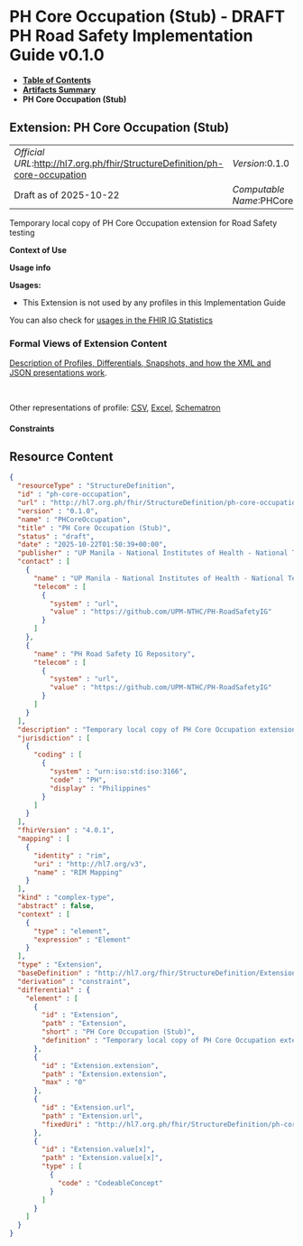 # PH Core Occupation (Stub) - DRAFT PH Road Safety Implementation Guide v0.1.0

* [**Table of Contents**](toc.md)
* [**Artifacts Summary**](artifacts.md)
* **PH Core Occupation (Stub)**

## Extension: PH Core Occupation (Stub) 

| | |
| :--- | :--- |
| *Official URL*:http://hl7.org.ph/fhir/StructureDefinition/ph-core-occupation | *Version*:0.1.0 |
| Draft as of 2025-10-22 | *Computable Name*:PHCoreOccupation |

Temporary local copy of PH Core Occupation extension for Road Safety testing

**Context of Use**

**Usage info**

**Usages:**

* This Extension is not used by any profiles in this Implementation Guide

You can also check for [usages in the FHIR IG Statistics](https://packages2.fhir.org/xig/example.fhir.ph.roadsafety|current/StructureDefinition/ph-core-occupation)

### Formal Views of Extension Content

 [Description of Profiles, Differentials, Snapshots, and how the XML and JSON presentations work](http://build.fhir.org/ig/FHIR/ig-guidance/readingIgs.html#structure-definitions). 

 

Other representations of profile: [CSV](StructureDefinition-ph-core-occupation.csv), [Excel](StructureDefinition-ph-core-occupation.xlsx), [Schematron](StructureDefinition-ph-core-occupation.sch) 

#### Constraints



## Resource Content

```json
{
  "resourceType" : "StructureDefinition",
  "id" : "ph-core-occupation",
  "url" : "http://hl7.org.ph/fhir/StructureDefinition/ph-core-occupation",
  "version" : "0.1.0",
  "name" : "PHCoreOccupation",
  "title" : "PH Core Occupation (Stub)",
  "status" : "draft",
  "date" : "2025-10-22T01:50:39+00:00",
  "publisher" : "UP Manila - National Institutes of Health - National Telehealth Center",
  "contact" : [
    {
      "name" : "UP Manila - National Institutes of Health - National Telehealth Center",
      "telecom" : [
        {
          "system" : "url",
          "value" : "https://github.com/UPM-NTHC/PH-RoadSafetyIG"
        }
      ]
    },
    {
      "name" : "PH Road Safety IG Repository",
      "telecom" : [
        {
          "system" : "url",
          "value" : "https://github.com/UPM-NTHC/PH-RoadSafetyIG"
        }
      ]
    }
  ],
  "description" : "Temporary local copy of PH Core Occupation extension for Road Safety testing",
  "jurisdiction" : [
    {
      "coding" : [
        {
          "system" : "urn:iso:std:iso:3166",
          "code" : "PH",
          "display" : "Philippines"
        }
      ]
    }
  ],
  "fhirVersion" : "4.0.1",
  "mapping" : [
    {
      "identity" : "rim",
      "uri" : "http://hl7.org/v3",
      "name" : "RIM Mapping"
    }
  ],
  "kind" : "complex-type",
  "abstract" : false,
  "context" : [
    {
      "type" : "element",
      "expression" : "Element"
    }
  ],
  "type" : "Extension",
  "baseDefinition" : "http://hl7.org/fhir/StructureDefinition/Extension",
  "derivation" : "constraint",
  "differential" : {
    "element" : [
      {
        "id" : "Extension",
        "path" : "Extension",
        "short" : "PH Core Occupation (Stub)",
        "definition" : "Temporary local copy of PH Core Occupation extension for Road Safety testing"
      },
      {
        "id" : "Extension.extension",
        "path" : "Extension.extension",
        "max" : "0"
      },
      {
        "id" : "Extension.url",
        "path" : "Extension.url",
        "fixedUri" : "http://hl7.org.ph/fhir/StructureDefinition/ph-core-occupation"
      },
      {
        "id" : "Extension.value[x]",
        "path" : "Extension.value[x]",
        "type" : [
          {
            "code" : "CodeableConcept"
          }
        ]
      }
    ]
  }
}

```
